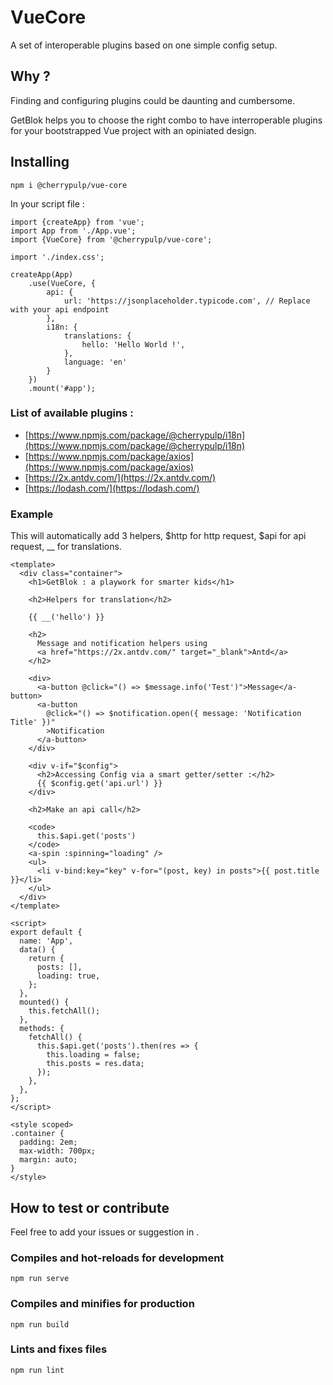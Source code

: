 # VueCore

A set of interoperable plugins based on one simple config setup.

## Why ?

Finding and configuring plugins could be daunting and cumbersome. 

GetBlok helps you to choose the right combo to have interroperable plugins for your bootstrapped Vue project with an opiniated design.

## Installing

```
npm i @cherrypulp/vue-core
```

In your script file : 

```
import {createApp} from 'vue';
import App from './App.vue';
import {VueCore} from '@cherrypulp/vue-core';

import './index.css';

createApp(App)
    .use(VueCore, {
        api: {
            url: 'https://jsonplaceholder.typicode.com', // Replace with your api endpoint
        },
        i18n: {
            translations: {
                hello: 'Hello World !',
            },
            language: 'en'
        }
    })
    .mount('#app');
```

### List of available plugins : 

- [https://www.npmjs.com/package/@cherrypulp/i18n](https://www.npmjs.com/package/@cherrypulp/i18n)
- [https://www.npmjs.com/package/axios](https://www.npmjs.com/package/axios)
- [https://2x.antdv.com/](https://2x.antdv.com/)
- [https://lodash.com/](https://lodash.com/)

### Example

This will automatically add 3 helpers, $http for http request, $api for api request, __ for translations.

````
<template>
  <div class="container">
    <h1>GetBlok : a playwork for smarter kids</h1>

    <h2>Helpers for translation</h2>

    {{ __('hello') }}

    <h2>
      Message and notification helpers using
      <a href="https://2x.antdv.com/" target="_blank">Antd</a>
    </h2>

    <div>
      <a-button @click="() => $message.info('Test')">Message</a-button>
      <a-button
        @click="() => $notification.open({ message: 'Notification Title' })"
        >Notification
      </a-button>
    </div>

    <div v-if="$config">
      <h2>Accessing Config via a smart getter/setter :</h2>
      {{ $config.get('api.url') }}
    </div>

    <h2>Make an api call</h2>

    <code>
      this.$api.get('posts')
    </code>
    <a-spin :spinning="loading" />
    <ul>
      <li v-bind:key="key" v-for="(post, key) in posts">{{ post.title }}</li>
    </ul>
  </div>
</template>

<script>
export default {
  name: 'App',
  data() {
    return {
      posts: [],
      loading: true,
    };
  },
  mounted() {
    this.fetchAll();
  },
  methods: {
    fetchAll() {
      this.$api.get('posts').then(res => {
        this.loading = false;
        this.posts = res.data;
      });
    },
  },
};
</script>

<style scoped>
.container {
  padding: 2em;
  max-width: 700px;
  margin: auto;
}
</style>
````

## How to test or contribute

Feel free to add your issues or suggestion in .

### Compiles and hot-reloads for development
```
npm run serve
```

### Compiles and minifies for production
```
npm run build
```

### Lints and fixes files
```
npm run lint
```

